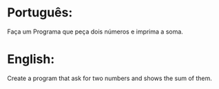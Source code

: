 # Português:

Faça um Programa que peça dois números e imprima a soma.

# English:

Create a program that ask for two numbers and shows the sum of them.
